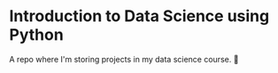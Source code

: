 # Introduction to Data Science using Python

A repo where I'm storing projects in my data science course. 🚀
